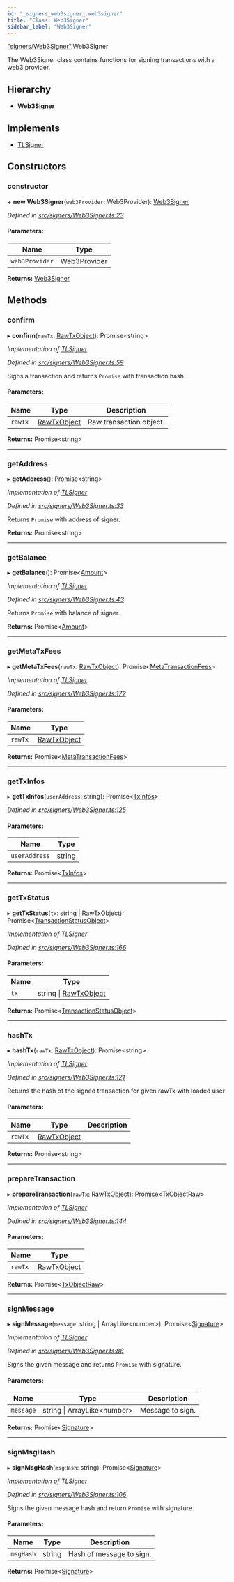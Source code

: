 ```yaml
---
id: "_signers_web3signer_.web3signer"
title: "Class: Web3Signer"
sidebar_label: "Web3Signer"
---
```


["signers/Web3Signer"](../modules/_signers_web3signer_.md).Web3Signer

The Web3Signer class contains functions for signing transactions with a web3 provider.

## Hierarchy

* **Web3Signer**

## Implements

* [TLSigner](../interfaces/_signers_tlsigner_.tlsigner.md)

## Constructors

### constructor

\+ **new Web3Signer**(`web3Provider`: Web3Provider): [Web3Signer](_signers_web3signer_.web3signer.md)

*Defined in [src/signers/Web3Signer.ts:23](https://github.com/trustlines-protocol/clientlib/blob/a897659/src/signers/Web3Signer.ts#L23)*

#### Parameters:

Name | Type |
------ | ------ |
`web3Provider` | Web3Provider |

**Returns:** [Web3Signer](_signers_web3signer_.web3signer.md)

## Methods

### confirm

▸ **confirm**(`rawTx`: [RawTxObject](../interfaces/_typings_.rawtxobject.md)): Promise&#60;string>

*Implementation of [TLSigner](../interfaces/_signers_tlsigner_.tlsigner.md)*

*Defined in [src/signers/Web3Signer.ts:59](https://github.com/trustlines-protocol/clientlib/blob/a897659/src/signers/Web3Signer.ts#L59)*

Signs a transaction and returns `Promise` with transaction hash.

#### Parameters:

Name | Type | Description |
------ | ------ | ------ |
`rawTx` | [RawTxObject](../interfaces/_typings_.rawtxobject.md) | Raw transaction object.  |

**Returns:** Promise&#60;string>

___

### getAddress

▸ **getAddress**(): Promise&#60;string>

*Implementation of [TLSigner](../interfaces/_signers_tlsigner_.tlsigner.md)*

*Defined in [src/signers/Web3Signer.ts:33](https://github.com/trustlines-protocol/clientlib/blob/a897659/src/signers/Web3Signer.ts#L33)*

Returns `Promise` with address of signer.

**Returns:** Promise&#60;string>

___

### getBalance

▸ **getBalance**(): Promise&#60;[Amount](../interfaces/_typings_.amount.md)>

*Implementation of [TLSigner](../interfaces/_signers_tlsigner_.tlsigner.md)*

*Defined in [src/signers/Web3Signer.ts:43](https://github.com/trustlines-protocol/clientlib/blob/a897659/src/signers/Web3Signer.ts#L43)*

Returns `Promise` with balance of signer.

**Returns:** Promise&#60;[Amount](../interfaces/_typings_.amount.md)>

___

### getMetaTxFees

▸ **getMetaTxFees**(`rawTx`: [RawTxObject](../interfaces/_typings_.rawtxobject.md)): Promise&#60;[MetaTransactionFees](../interfaces/_typings_.metatransactionfees.md)>

*Implementation of [TLSigner](../interfaces/_signers_tlsigner_.tlsigner.md)*

*Defined in [src/signers/Web3Signer.ts:172](https://github.com/trustlines-protocol/clientlib/blob/a897659/src/signers/Web3Signer.ts#L172)*

#### Parameters:

Name | Type |
------ | ------ |
`rawTx` | [RawTxObject](../interfaces/_typings_.rawtxobject.md) |

**Returns:** Promise&#60;[MetaTransactionFees](../interfaces/_typings_.metatransactionfees.md)>

___

### getTxInfos

▸ **getTxInfos**(`userAddress`: string): Promise&#60;[TxInfos](../interfaces/_typings_.txinfos.md)>

*Defined in [src/signers/Web3Signer.ts:125](https://github.com/trustlines-protocol/clientlib/blob/a897659/src/signers/Web3Signer.ts#L125)*

#### Parameters:

Name | Type |
------ | ------ |
`userAddress` | string |

**Returns:** Promise&#60;[TxInfos](../interfaces/_typings_.txinfos.md)>

___

### getTxStatus

▸ **getTxStatus**(`tx`: string \| [RawTxObject](../interfaces/_typings_.rawtxobject.md)): Promise&#60;[TransactionStatusObject](../interfaces/_typings_.transactionstatusobject.md)>

*Implementation of [TLSigner](../interfaces/_signers_tlsigner_.tlsigner.md)*

*Defined in [src/signers/Web3Signer.ts:166](https://github.com/trustlines-protocol/clientlib/blob/a897659/src/signers/Web3Signer.ts#L166)*

#### Parameters:

Name | Type |
------ | ------ |
`tx` | string \| [RawTxObject](../interfaces/_typings_.rawtxobject.md) |

**Returns:** Promise&#60;[TransactionStatusObject](../interfaces/_typings_.transactionstatusobject.md)>

___

### hashTx

▸ **hashTx**(`rawTx`: [RawTxObject](../interfaces/_typings_.rawtxobject.md)): Promise&#60;string>

*Implementation of [TLSigner](../interfaces/_signers_tlsigner_.tlsigner.md)*

*Defined in [src/signers/Web3Signer.ts:121](https://github.com/trustlines-protocol/clientlib/blob/a897659/src/signers/Web3Signer.ts#L121)*

Returns the hash of the signed transaction for given rawTx with loaded user

#### Parameters:

Name | Type | Description |
------ | ------ | ------ |
`rawTx` | [RawTxObject](../interfaces/_typings_.rawtxobject.md) |   |

**Returns:** Promise&#60;string>

___

### prepareTransaction

▸ **prepareTransaction**(`rawTx`: [RawTxObject](../interfaces/_typings_.rawtxobject.md)): Promise&#60;[TxObjectRaw](../interfaces/_typings_.txobjectraw.md)>

*Implementation of [TLSigner](../interfaces/_signers_tlsigner_.tlsigner.md)*

*Defined in [src/signers/Web3Signer.ts:144](https://github.com/trustlines-protocol/clientlib/blob/a897659/src/signers/Web3Signer.ts#L144)*

#### Parameters:

Name | Type |
------ | ------ |
`rawTx` | [RawTxObject](../interfaces/_typings_.rawtxobject.md) |

**Returns:** Promise&#60;[TxObjectRaw](../interfaces/_typings_.txobjectraw.md)>

___

### signMessage

▸ **signMessage**(`message`: string \| ArrayLike&#60;number>): Promise&#60;[Signature](../interfaces/_typings_.signature.md)>

*Implementation of [TLSigner](../interfaces/_signers_tlsigner_.tlsigner.md)*

*Defined in [src/signers/Web3Signer.ts:88](https://github.com/trustlines-protocol/clientlib/blob/a897659/src/signers/Web3Signer.ts#L88)*

Signs the given message and returns `Promise` with signature.

#### Parameters:

Name | Type | Description |
------ | ------ | ------ |
`message` | string \| ArrayLike&#60;number> | Message to sign.  |

**Returns:** Promise&#60;[Signature](../interfaces/_typings_.signature.md)>

___

### signMsgHash

▸ **signMsgHash**(`msgHash`: string): Promise&#60;[Signature](../interfaces/_typings_.signature.md)>

*Implementation of [TLSigner](../interfaces/_signers_tlsigner_.tlsigner.md)*

*Defined in [src/signers/Web3Signer.ts:106](https://github.com/trustlines-protocol/clientlib/blob/a897659/src/signers/Web3Signer.ts#L106)*

Signs the given message hash and return `Promise` with signature.

#### Parameters:

Name | Type | Description |
------ | ------ | ------ |
`msgHash` | string | Hash of message to sign.  |

**Returns:** Promise&#60;[Signature](../interfaces/_typings_.signature.md)>
